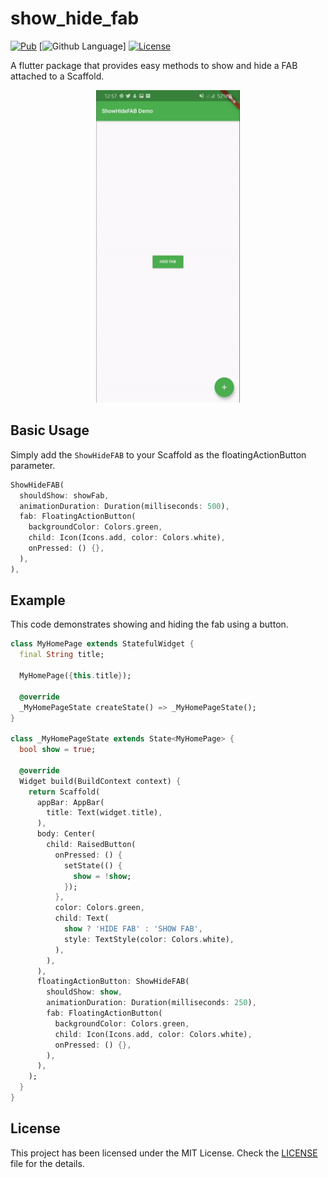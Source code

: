 # show_hide_fab 
[![Pub](https://img.shields.io/pub/v/show_hide_fab.svg)](https://pub.dev/packages/show_hide_fab)
[![Github Language](https://img.shields.io/github/languages/top/Akora-IngDKB/show_hide_fab)]
[![License](https://img.shields.io/badge/license-MIT-purple.svg)](LICENSE)

A flutter package that provides easy methods to show and hide a FAB attached to a Scaffold.
<p align="center">  
<img src="https://raw.githubusercontent.com/Akora-IngDKB/show_hide_fab/master/example/demo.gif" height=500em><br />  
</p>

## Basic Usage
Simply add the ```ShowHideFAB``` to your Scaffold as the floatingActionButton parameter.
```dart
ShowHideFAB(
  shouldShow: showFab,
  animationDuration: Duration(milliseconds: 500),
  fab: FloatingActionButton(
    backgroundColor: Colors.green,
    child: Icon(Icons.add, color: Colors.white),
    onPressed: () {},
  ),
),
```

## Example
This code demonstrates showing and hiding the fab using a button.
```dart
class MyHomePage extends StatefulWidget {
  final String title;

  MyHomePage({this.title});

  @override
  _MyHomePageState createState() => _MyHomePageState();
}

class _MyHomePageState extends State<MyHomePage> {
  bool show = true;

  @override
  Widget build(BuildContext context) {
    return Scaffold(
      appBar: AppBar(
        title: Text(widget.title),
      ),
      body: Center(
        child: RaisedButton(
          onPressed: () {
            setState(() {
              show = !show;
            });
          },
          color: Colors.green,
          child: Text(
            show ? 'HIDE FAB' : 'SHOW FAB',
            style: TextStyle(color: Colors.white),
          ),
        ),
      ),
      floatingActionButton: ShowHideFAB(
        shouldShow: show,
        animationDuration: Duration(milliseconds: 250),
        fab: FloatingActionButton(
          backgroundColor: Colors.green,
          child: Icon(Icons.add, color: Colors.white),
          onPressed: () {},
        ),
      ),
    );
  }
}
```

## License
This project has been licensed under the MIT License. Check the [LICENSE](LICENSE) file for the details.